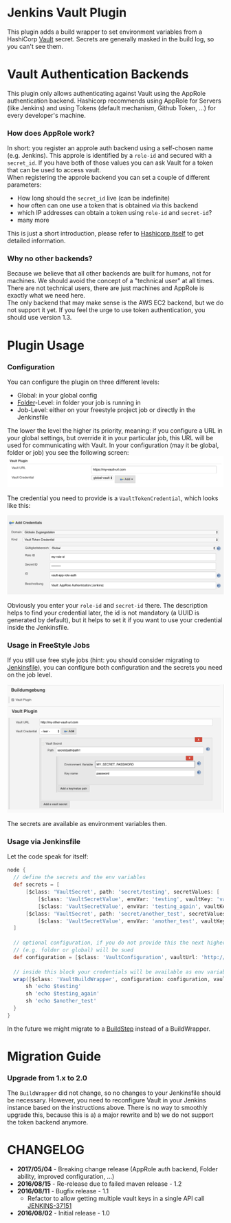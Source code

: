 # Jenkins Vault Plugin

This plugin adds a build wrapper to set environment variables from a HashiCorp [Vault](https://www.vaultproject.io/) secret. Secrets are generally masked in the build log, so you can't see them.

# Vault Authentication Backends
This plugin only allows authenticating against Vault using the AppRole authentication backend. Hashicorp recommends using AppRole for Servers (like Jenkins) and using Tokens (default mechanism, Github Token, ...) for every developer's machine.  

### How does AppRole work?
In short: you register an approle auth backend using a self-chosen name (e.g. Jenkins). This approle is identified by a `role-id` and secured with a `secret_id`. If you have both of those values you can ask Vault for a token that can be used to access vault.  
When registering the approle backend you can set a couple of different parameters: 
* How long should the `secret_id` live (can be indefinite)
* how often can one use a token that is obtained via this backend
* which IP addresses can obtain a token using `role-id` and `secret-id`?
* many more  

This is just a short introduction, please refer to [Hashicorp itself](https://www.vaultproject.io/docs/auth/approle.html) to get detailed information.
### Why no other backends? 
Because we believe that all other backends are built for humans, not for machines. We should avoid the concept of a "technical user" at all times. There are not technical users, there are just machines and AppRole is exactly what we need here.  
The only backend that may make sense is the AWS EC2 backend, but we do not support it yet.
If you feel the urge to use token authentication, you should use version 1.3.


# Plugin Usage
### Configuration
You can configure the plugin on three different levels:
* Global: in your global config
* [Folder](https://wiki.jenkins-ci.org/display/JENKINS/CloudBees+Folders+Plugin)-Level: in folder your job is running in
* Job-Level: either on your freestyle project job or directly in the Jenkinsfile 

The lower the level the higher its priority, meaning: if you configure a URL in your global settings, but override it in your particular job, this URL will be used for communicating with Vault.
In your configuration (may it be global, folder or job) you see the following screen: 
![Global Configuration](docs/images/configuration_screen.png)

The credential you need to provide is a `VaultTokenCredential`, which looks like this:  

![Credential Configuration](docs/images/credential_screen.png)

Obviously you enter your `role-id` and `secret-id` there. The description helps to find your credential later, the id is not mandatory (a UUID is generated by default), but it helps to set it if you want to use your credential inside the Jenkinsfile.

### Usage in FreeStyle Jobs
If you still use free style jobs (hint: you should consider migrating to [Jenkinsfile](https://jenkins.io/doc/book/pipeline/)), you can configure both configuration and the secrets you need on the job level.

![Job Configuration](docs/images/job_screen.png)

The secrets are available as environment variables then. 

### Usage via Jenkinsfile
Let the code speak for itself:
```groovy
node {
  // define the secrets and the env variables
  def secrets = [
      [$class: 'VaultSecret', path: 'secret/testing', secretValues: [
          [$class: 'VaultSecretValue', envVar: 'testing', vaultKey: 'value_one'],
          [$class: 'VaultSecretValue', envVar: 'testing_again', vaultKey: 'value_two']]],
      [$class: 'VaultSecret', path: 'secret/another_test', secretValues: [
          [$class: 'VaultSecretValue', envVar: 'another_test', vaultKey: 'value']]]
  ]
  
  // optional configuration, if you do not provide this the next higher configuration
  // (e.g. folder or global) will be sued
  def configuration = [$class: 'VaultConfiguration', vaultUrl: 'http://my-very-other-vault-url.com', vaultTokenCredentialId: 'my-vault-cred-id']
  
  // inside this block your credentials will be available as env variables
  wrap([$class: 'VaultBuildWrapper', configuration: configuration, vaultSecrets: secrets]) {
      sh 'echo $testing'
      sh 'echo $testing_again'
      sh 'echo $another_test'
  }
}
```
In the future we might migrate to a [BuildStep](http://javadoc.jenkins-ci.org/hudson/tasks/BuildStep.html) instead of a BuildWrapper.

# Migration Guide
### Upgrade from 1.x to 2.0
The `BuildWrapper` did not change, so no changes to your Jenkinsfile should be necessary. However, you need to reconfigure Vault in your Jenkins instance based on the instructions above. There is no way to smoothly upgrade this, because this is a) a major rewrite and b) we do not support the token backend anymore.
# CHANGELOG

* **2017/05/04** - Breaking change release (AppRole auth backend, Folder ability, improved configuration, ...)
* **2016/08/15** - Re-release due to failed maven release - 1.2
* **2016/08/11** - Bugfix release - 1.1
  * Refactor to allow getting multiple vault keys in a single API call [JENKINS-37151](https://issues.jenkins-ci.org/browse/JENKINS-37151)
* **2016/08/02** - Initial release - 1.0

[global_configuration]: docs/images/global_configuration.png
[job_configuration]: docs/images/job_configuration.png
